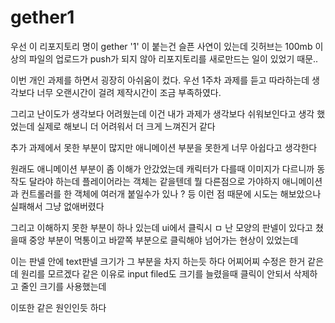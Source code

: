 # gether1
우선 이 리포지토리 명이 gether '1' 이 붙는건 슬픈 사연이 있는데 깃허브는 100mb 이상의 파일의 업로드가 push가 되지 않아 리포지토리를 새로만드는 일이 있었기 때문..

이번 개인 과제를 하면서 굉장히 아쉬움이 컸다. 우선 1주차 과제를 듣고 따라하는데 생각보다 너무 오랜시간이 걸려 제작시간이 조금 부족하였다.

그리고 난이도가 생각보다 어려웠는데 이건 내가 과제가 생각보다 쉬워보인다고 생각 했었는데 실제로 해보니 더 어려워서 더 크게 느껴진거 같다

추가 과제에서 못한 부분이 많지만 애니메이션 부분을 못한게 너무 아쉽다고 생각한다

원래도 애니메이션 부분이 좀 이해가 안갔었는데 캐릭터가 다를때 이미지가 다르니까 동작도 달라야 하는데 플레이어라는 객체는 같을텐데 뭘 다른점으로 가야하지 
애니메이션 과 컨트롤러를 한 객체에 여러개 붙일수가 있나 ? 등 이런 점 때문에 시도는 해보았으나 실패해서 그냥 없애버렸다 

그리고 이해하지 못한 부분이 하나 있는데 ui에서 클릭시 ㅁ 난 모양의 판넬이 있다고 쳤을때 중앙 부분이 먹통이고 바깥쪽 부분으로 클릭해야 넘어가는 현상이 있었는데

이는 판넬 안에 text판넬 크기가 그 부분을 차지 하는듯 하다 어찌어찌 수정은 한거 같은데 원리를 모르겠다 같은 이유로 input filed도 크기를 늘렸을때 클릭이 안되서 삭제하고 줄인 크기를 사용했는데 

이또한 같은 원인인듯 하다
